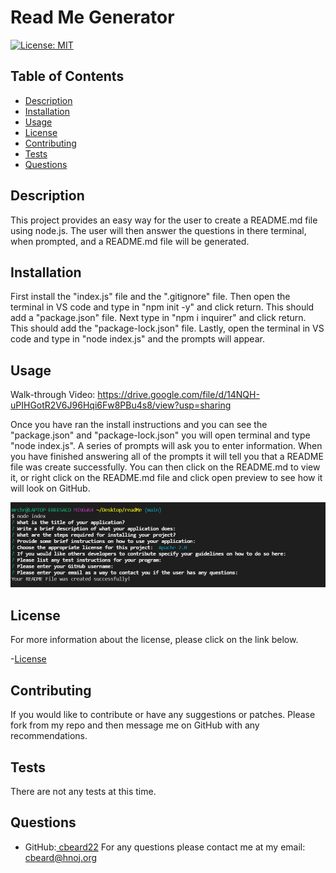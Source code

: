 # Read Me Generator

[![License: MIT](https://img.shields.io/badge/License-MIT-yellow.svg)](https://opensource.org/licenses/MIT)

## Table of Contents
* [Description](#description)
* [Installation](#installation)
* [Usage](#usage)
* [License](#license)
* [Contributing](#contributing)
* [Tests](#tests)
* [Questions](#questions)
    
## Description

This project provides an easy way for the user to create a README.md file using node.js. The user will then answer the questions in there terminal, when prompted, and a README.md file will be generated. 

## Installation

First install the "index.js" file and the ".gitignore" file. Then open the terminal in VS code and type in "npm init -y" and click return. This should add a "package.json" file. Next type in "npm i inquirer" and click return. This should add the "package-lock.json" file. Lastly, open the terminal in VS code and type in "node index.js" and the prompts will appear. 

## Usage

Walk-through Video: https://drive.google.com/file/d/14NQH-uPIHGotR2V6J96Hqi6Fw8PBu4s8/view?usp=sharing

Once you have ran the install instructions and you can see the "package.json" and "package-lock.json" you will open terminal and type "node index.js". A series of prompts will ask you to enter information. When you have finished answering all of the prompts it will tell you that a README file was create successfully. You can then click on the README.md to view it, or right click on the README.md file and click open preview to see how it will look on GitHub.

![Example of Prompt Questions not filed in](./prompts.png)

## License
For more information about the license, please click on the link below.

-[License](https:opensource.org/licenses/MIT)

## Contributing

If you would like to contribute or have any suggestions or patches. Please fork from my repo and then message me on GitHub with any recommendations. 

## Tests

There are not any tests at this time. 

## Questions
* GitHub:[ cbeard22](https://github.com/cbeard22)
For any questions please contact me at my email: cbeard@hnoj.org
